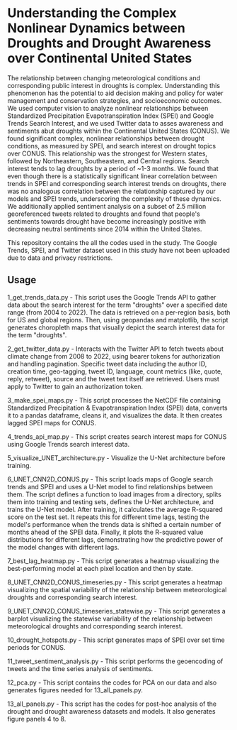# Understanding the Complex Nonlinear Dynamics between Droughts and Drought Awareness over Continental United States

The relationship between changing meteorological conditions and corresponding public interest in droughts is complex. Understanding this phenomenon has the potential to aid decision making and policy for water management and conservation strategies, and socioeconomic outcomes. We used computer vision to analyze nonlinear relationships between Standardized Precipitation Evapotranspiration Index (SPEI) and Google Trends Search Interest, and we used Twitter data to asses awareness and sentiments abut droughts within the Continental United States (CONUS). We found significant complex, nonlinear relationships between drought conditions, as measured by SPEI, and search interest on drought topics over CONUS. This relationship was the strongest for Western states, followed by Northeastern, Southeastern, and Central regions. Search interest tends to lag droughts by a period of ~1-3 months. We found that even though there is a statistically significant linear correlation between trends in SPEI and corresponding search interest trends on droughts, there was no analogous correlation between the relationship captured by our models and SPEI trends, underscoring the complexity of these dynamics. We additionally applied sentiment analysis on a subset of 2.5 million georeferenced tweets related to droughts and found that people's sentiments towards drought have become increasingly positive with decreasing neutral sentiments since 2014 within the United States.

This repository contains the all the codes used in the study. The Google Trends, SPEI, and Twitter dataset used in this study have not been uploaded due to data and privacy restrictions. 

## Usage

1_get_trends_data.py - This script uses the Google Trends API to gather data about the search interest for the term "droughts" over a specified date range (from 2004 to 2022). The data is retrieved on a per-region basis, both for US and global regions. Then, using geopandas and matplotlib, the script generates choropleth maps that visually depict the search interest data for the term "droughts". 

 
2_get_twitter_data.py - Interacts with the Twitter API to fetch tweets about climate change from 2008 to 2022, using bearer tokens for authorization and handling pagination. Specific tweet data including the author ID, creation time, geo-tagging, tweet ID, language, count metrics (like, quote, reply, retweet), source and the tweet text itself are retrieved. Users must apply to Twitter to gain an authorization token.


3_make_spei_maps.py - This script processes the NetCDF file containing Standardized Precipitation & Evapotranspiration Index (SPEI) data, converts it to a pandas dataframe, cleans it, and visualizes the data. It then creates lagged SPEI maps for CONUS.

4_trends_api_map.py - This script creates search interest maps for CONUS using Google Trends search interest data.

5_visualize_UNET_architecture.py - Visualize the U-Net architecture before training.

6_UNET_CNN2D_CONUS.py - This script loads maps of Google search trends and SPEI and uses a U-Net model to find relationships between them. The script defines a function to load images from a directory, splits them into training and testing sets, defines the U-Net architecture, and trains the U-Net model. After training, it calculates the average R-squared score on the test set. It repeats this for different time lags, testing the model's performance when the trends data is shifted a certain number of months ahead of the SPEI data. Finally, it plots the R-squared value distributions for different lags, demonstrating how the predictive power of the model changes with different lags.

7_best_lag_heatmap.py - This script generates a heatmap visualizing the best-performing model at each pixel location and then by state.


8_UNET_CNN2D_CONUS_timeseries.py - This script generates a heatmap visualizing the spatial variability of the relationship between meteorological droughts and corresponding search interest.

9_UNET_CNN2D_CONUS_timeseries_statewise.py - This script generates a barplot visualizing the statewise variability of the relationship between meteorological droughts and corresponding search interest.

10_drought_hotspots.py - This script generates maps of SPEI over set time periods for CONUS.

11_tweet_sentiment_analysis.py - This script performs the geoencoding of tweets and the time series analysis of sentiments. 

12_pca.py - This script contains the codes for PCA on our data and also generates figures needed for 13_all_panels.py.

13_all_panels.py - This script has the codes for post-hoc analysis of the drought and drought awareness datasets and models. It also generates figure panels 4 to 8.


